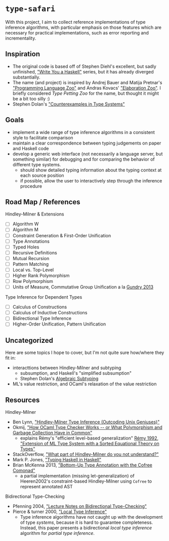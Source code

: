# `type-safari`

With this project, I aim to collect reference implementations of type inference algorithms, with particular emphasis on those features which are necessary for practical implementations, such as error reporting and incrementality.  

## Inspiration

* The original code is based off of Stephen Diehl's excellent, but sadly unfinished, ["Write You a Haskell"](https://web.archive.org/web/20181017074008/http://dev.stephendiehl.com/fun/006_hindley_milner.html) series, but it has already diverged substantially.
* The name (and project) is inspired by Andrej Bauer and Matija Pretnar's ["Programming Language Zoo"](http://plzoo.andrej.com/) and Andras Kovacs' ["Elaboration Zoo"](https://github.com/AndrasKovacs/elaboration-zoo).  I briefly considered *Type Petting Zoo* for the name, but thought it might be a bit too silly :)
* Stephen Dolan's ["Counterexamples in Type Systems"](https://counterexamples.org/title.html)

## Goals

* implement a wide range of type inference algorithms in a consistent style to facilitate comparison
* maintain a clear correspondence between typing judgements on paper and Haskell code
* develop a generic web interface (not necessarily a language server, but something similar) for debugging and for comparing the behavior of different type systems.
  * should show detailed typing information about the typing context at each source position
  * if possible, allow the user to interactively step through the inference procedure

## Road Map / References

Hindley-Milner & Extensions

* [ ] Algorithm W
* [ ] Algorithm M
* [ ] Constraint Generation & First-Order Unification
* [ ] Type Annotations
* [ ] Typed Holes
* [ ] Recursive Definitions
* [ ] Mutual Recursion
* [ ] Pattern Matching
* [ ] Local vs. Top-Level
* [ ] Higher Rank Polymorphism
* [ ] Row Polymorphism
* [ ] Units of Measure, Commutative Group Unification a la [Gundry 2013](https://adam.gundry.co.uk/pub/thesis/thesis-2013-12-03.pdf)

Type Inference for Dependent Types

* [ ] Calculus of Constructions
* [ ] Calculus of Inductive Constructions
* [ ] Bidirectional Type Inference
* [ ] Higher-Order Unification, Pattern Unification

## Uncategorized

Here are some topics I hope to cover, but I'm not quite sure how/where they fit in:

* interacttions between Hindley-Milner and subtyping
  * subsumption, and Haskell's "simplified subsumption"
  * Stephen Dolan's [Algebraic Subtyping](https://api.repository.cam.ac.uk/server/api/core/bitstreams/d50b4d1a-a688-46eb-bb4f-9f4e204d0f60/content)
* ML's value restriction, and OCaml's relaxation of the value restriction


## Resources

Hindley-Milner

* Ben Lynn, ["Hindley-Milner Type Inference (Outcoding Unix Geniuses)"](https://crypto.stanford.edu/~blynn/lambda/hm.html)
* Okmij, ["How OCaml Type Checker Works -- or What Polymorphism and Garbage Collection Have in Common"](https://okmij.org/ftp/ML/generalization.html)
  * explains Rémy's "efficient level-based generalization" [Rémy 1992, "Extension of ML Type System with a Sorted Equational Theory on Types"](http://gallium.inria.fr/~remy/ftp/eq-theory-on-types.pdf)
* StackOverflow, ["What part of Hindley-Milner do you not understand?"](https://stackoverflow.com/questions/12532552/what-part-of-hindley-milner-do-you-not-understand/42034379#42034379)
* Mark P. Jones, ["Typing Haskell in Haskell"](https://web.cecs.pdx.edu/~mpj/thih/thih.pdf)
* Brian McKenna 2013, ["Bottom-Up Type Annotation with the Cofree Comonad"](https://brianmckenna.org/blog/type_annotation_cofree)
  * a partial implementation (missing let-generalization) of Heeren2002's constraint-based Hindley-Milner using `Cofree` to represent annotated AST

Bidirectional Type-Checking

* Pfenning 2004, ["Lecture Notes on Bidirectional Type-Checking"](https://www.cs.cmu.edu/~fp/courses/15312-f04/handouts/15-bidirectional.pdf)
* Pierce & turner 2000, ["Local Type Inference"](https://www.cis.upenn.edu/~bcpierce/papers/lti-toplas.pdf)
  * Type inference algorithms have not caught up with the development of type _systems_, because it is hard to guarantee completeness.  Instead, this paper presents a bidirectional _local type inference_ algorithm for _partial type inference_.
